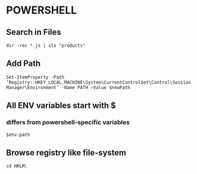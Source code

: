 # POWERSHELL

## Search in Files
`dir -rec *.js | sls "products"`

## Add Path
`Set-ItemProperty -Path ‘Registry::HKEY_LOCAL_MACHINE\System\CurrentControlSet\Control\Session Manager\Environment’ -Name PATH –Value $newPath`

## All ENV variables start with $
### differs from powershell-specific variables
`$env:path`

## Browse registry like file-system
`cd HKLM:`
